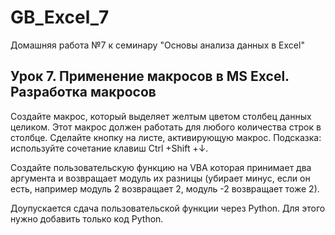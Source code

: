 # GB_Excel_7
Домашняя работа №7 к семинару "Основы анализа данных в Excel"

## Урок 7. Применение макросов в MS Excel. Разработка макросов
Создайте макрос, который выделяет желтым цветом столбец данных целиком. Этот макрос должен работать для
любого количества строк в столбце. Сделайте кнопку на листе, активирующую макрос. Подсказка: используйте
сочетание клавиш Ctrl +Shift +↓.

Создайте пользовательскую функцию на VBA которая принимает два аргумента и возвращает модуль их разницы (убирает минус, если он есть, например модуль 2 возвращает 2, модуль -2 возвращает тоже 2).

Доупускается сдача пользовательской функции через Python. Для этого нужно добавить только код Python.
